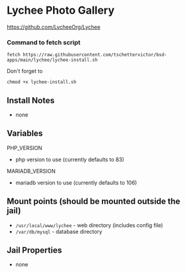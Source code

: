 # Lychee Photo Gallery
https://github.com/LycheeOrg/Lychee

### Command to fetch script
```
fetch https://raw.githubusercontent.com/tschettervictor/bsd-apps/main/lychee/lychee-install.sh
```

Don't forget to
```
chmod +x lychee-install.sh
```

## Install Notes
  - none

## Variables

PHP_VERSION
  - php version to use (currently defaults to 83)

MARIADB_VERSION
  - mariadb version to use (currently defaults to 106)

## Mount points (should be mounted outside the jail)
  - `/usr/local/www/lychee` - web directory (includes config file)
  - `/var/db/mysql` - database directory

## Jail Properties
  - none
